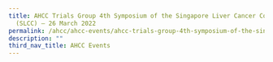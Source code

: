 ```yaml
---
title: AHCC Trials Group 4th Symposium of the Singapore Liver Cancer Consortium
  (SLCC) – 26 March 2022
permalink: /ahcc/ahcc-events/ahcc-trials-group-4th-symposium-of-the-singapore-liver-cancer-consortium-slcc/
description: ""
third_nav_title: AHCC Events
---
```

